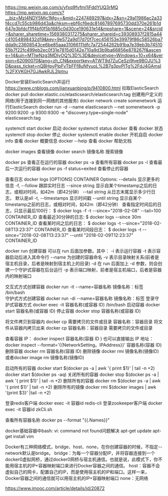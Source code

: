 https://mp.weixin.qq.com/s/yfxq9fvfmi1jFddYUQ3rMQ
https://mp.weixin.qq.com/s?__biz=MzI4NDY5Mjc1Mg==&mid=2247489297&idx=2&sn=29a11986ac2a33f4ccd7c55cb986d43a&chksm=ebf6cf6edc81467897695730dd370e261b1d647e3bfdcf1ff4bf0f5b1685c0d30ce190631e14&mpshare=1&scene=24&srcid=&sharer_sharetime=1569380317275&sharer_shareid=c39308937f2815a44c41054898432d19&key=9e572a9d17d70f7cec456153e39979f86c58526ba7dda9c23608543ce6be85aaa31066111dfc7a72544262b91ba7e39eb3b7451055b7f22fc499eb2ec0f31e7815d0142e710a9d3b9ba66856e878267f&ascene=14&uin=MTIwNzg3MDIyOQ%3D%3D&devicetype=Windows+10+x64&version=62090070&lang=zh_CN&exportkey=ATWT9d7ZuCeSzi9lye9BOJU%3D&pass_ticket=nQBHpyPlpFvTbFFf8uNfyuoL%2B7g3pvPlTg%2FdJ4GAmsI%2FXVKGH7GJAwkRJL2lptnu


Docker安装ElasticSearch并运行
https://www.cnblogs.com/jianxuanbing/p/9410800.html
拉取ElasticSearch
docker pull docker.elastic.co/elasticsearch/elasticsearch:tag
创建用户定义的网络(用于连接到同一网络的其他服务)
docker network create somenetwork
运行ElasticSearch
docker run -d --name elasticsearch --net somenetwork -p 9200:9200 -p 9300:9300 -e "discovery.type=single-node" elasticsearch:tag

systemctl start docker		启动 docker
systemctl status docker		查看 docker 状态
systemctl stop docker		停止 docker
systemctl enable docker		开机自启
docker info 			    查看 docker 概要信息
docker --help			    查看 docker 帮助文档

docker images               查看镜像
docker search 镜像名称       搜索镜像

docker ps                   查看正在运行的容器
docker ps -a                查看所有容器
docker ps -l                查看最后一次运行的容器
docker ps -f status=exited  查看停止的容器

查看日志
docker logs [OPTIONS] CONTAINER
  Options:
        --details        显示更多的信息
    -f, --follow         跟踪实时日志
        --since string   显示自某个timestamp之后的日志，或相对时间，如42m（即42分钟）
        --tail string    从日志末尾显示多少行日志， 默认是all
    -t, --timestamps     显示时间戳
        --until string   显示自某个timestamp之前的日志，或相对时间，如42m（即42分钟）
查看指定时间后的日志，只显示最后100行：
$ docker logs -f -t --since="2018-02-08" --tail=100 CONTAINER_ID
查看最近30分钟的日志:
$ docker logs --since 30m CONTAINER_ID
查看某时间之后的日志：
$ docker logs -t --since="2018-02-08T13:23:37" CONTAINER_ID
查看某时间段日志：
$ docker logs -t --since="2018-02-08T13:23:37" --until "2018-02-09T12:23:37" CONTAINER_ID


docker run                  创建容器
可以在 run 后面加参数。其中：
-i   表示运行容器
-t   表示容器启动后进入其命令行
--name  为创建的容器命名
-v     表示目录映射关系(前者是宿主机目录，后者是映射到宿主机上的目录)
-d     在 run 后面加上 -d 参数，则会创建一个守护式容器在后台运行
-p     表示端口映射，前者是宿主机端口，后者是容器内的映射端口


交互式方式创建容器
docker run -it --name=容器名称 镜像名称：标签 /bin/bash    
守护式方式创建容器
docker run -di --name=容器名称 镜像名称：标签
登录守护式容器方式
docker exec -it 容器名称(或容器 ID) /bin/bash
启动容器
docker start 容器名称(或容器 ID)
停止容器
docker stop 容器名称(或容器 ID)

将文件拷贝到容器内
docker cp 需要拷贝的文件或目录  容器名称：容器目录
将文件从容器内拷贝出来
docker cp 容器名称：容器目录	需要拷贝的文件或目录

查看容器 IP：
docker inspect 容器名称(容器 ID )
也可以直接输出 IP 地址：
docker inspect --format='{{NetworkSetting。IPAddress}}' 容器名称(容器 ID)
删除容器
docker rm 容器名称(容器 ID)
删除镜像
docker rmi 镜像名称(镜像ID)或者docker image rm 镜像名称(镜像ID)




启动所有的容器
docker start $(docker ps -a | awk '{ print $1}' | tail -n +2)
docker start $(docker ps -aq)
关闭所有的容器
docker stop $(docker ps -a | awk '{ print $1}' | tail -n +2)
删除所有的容器
docker rm $(docker ps -a | awk '{ print $1}' | tail -n +2)
删除所有的镜像
docker rmi $(docker images | awk '{print $3}' |tail -n +2)

登录redis客户端
docker exec -it 容器id redis-cli
登录zookeeper客户端
docker exec -it 容器id zkCli.sh

查看所有容器名称
docker ps --format "{{.Names}}"

docker基础容器中bash: vi: command not found问题解决
apt-get update
apt-get install vim

Docker有三种网络模式，bridge、host、none，在你创建容器的时候，不指定--network默认是bridge。
bridge：为每一个容器分配IP，并将容器连接到一个docker0虚拟网桥，通过docker0网桥与宿主机通信。也就是说，此模式下，你不能用宿主机的IP+容器映射端口来进行Docker容器之间的通信。
host：容器不会虚拟自己的网卡，配置自己的IP，而是使用宿主机的IP和端口。这样一来，Docker容器之间的通信就可以用宿主机的IP+容器映射端口
none：无网络

https://www.imooc.com/article/details/id/20872